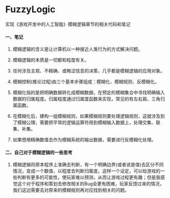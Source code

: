 # FuzzyLogic
实现《游戏开发中的人工智能》模糊逻辑章节的相关代码和笔记

#### 一、笔记

1. 模糊逻辑的含义是让计算机以一种接近人类行为的方式解决问题。

2. 模糊逻辑的本质是一切都和程度有关。

3. 任何涉及主观、不精确、或晦涩信息的决策，几乎都是模糊逻辑的应用对象。

4. 模糊控制(推论过程)由三个基本步骤组成：模糊化、模糊规则、反模糊化。

5. 模糊化指的是把明确数据转化成模糊数据，在预定的模糊集合中寻找明确输入数据的归属程度。归属程度通过归属度函数来实现，常见的有左右肩、三角归属函数。

6. 在模糊化后，建构一组模糊规则，如果模糊规则要处理逻辑规则，这就涉及到了模糊公理，需要把平常的逻辑运算符用到模糊输入数据上，处理交集、联集、补集。

7. 如果想用精确数值去作为模糊系统的输出数据，需要进行反模糊化处理。


#### 二、自己对于模糊逻辑的一些思考

1. 模糊逻辑将原本程序上准确去判断，有一个明确边界(或者说是值)去区分不同情况，变成一个数值，以程度去判断归属度。这样一个设定，可以给游戏的一些判断有更多的可能性，使玩家难以预测，从而让游戏过程更有趣；但是我感觉这个对于程序和策划去修改相关的Bug会更有困难，玩家反馈过来的情况，我们这边需要去对原来的模糊规则再对应找到相关的问题。
